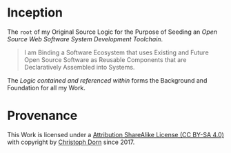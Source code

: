 Inception
=========

The `root` of my Original Source Logic for the Purpose of Seeding an *Open Source Web Software System Development Toolchain*.

> I am Binding a Software Ecosystem that uses Existing and Future Open Source Software as Reusable Components that are Declaratively Assembled into Systems.

The *Logic contained and referenced within* forms the Background and Foundation for all my Work.

Provenance
==========

This Work is licensed under a [Attribution ShareAlike License (CC BY-SA 4.0)](https://creativecommons.org/licenses/by-sa/4.0/) with copyright by [Christoph Dorn](http://christophdorn.com) since 2017.
